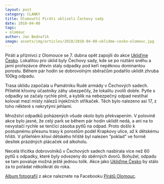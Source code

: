 ```yaml
---
layout: post
category: CLANKY
title: Olomoučtí Piráti uklízeli Čechovy sady
date: 2018-04-08
tags: 
- olomouc
author: Jan Bednařík
image: assets/img/articles/2018/2018-04-08-uklidme-cesko-olomouc.jpg   #751x422 pixelu
---
```

Piráti a příznivci z Olomouce se 7. dubna opět zapojili do akce [Ukliďme Česko](http://www.uklidmecesko.cz). Lokalitou pro úklid byly Čechovy sady, kde se po roztání sněhu a jarní prořezávce dřevin staly odpadky pod keři nepěknou dominantou porostu. Během pár hodin se dobrovolným sběračům podařilo uklidit zhruba 100kg odpadu.

Trasa úklidu započala u Památníku Rudé armády v Čechových sadech. Přilehlé křoviny účastníky záhy ubezpečily, že lokalitu zvolili dobře. Pytle s odpadky se začaly rychle plnit, a kyblík na nebezpečný odpad nestíhal kolovat mezi místy nálezů injekčních stříkaček. Těch bylo nalezeno asi 17, z toho některé s nekrytými jehlami.

Množství odpadků poházených všude okolo bylo překvapením. V polovině akce bylo jasné, že celý park se během pár hodin uklidit nedá, a ani na to nevystačí rychle se tenčící zásoba pytlů na odpad. Proto došlo k postupnému přesunu trasy k porostům podél Krapkovy ulice, až k dětskému hřišti. V přilehlém křoví dětského hřiště byl nalezen “poklad” ve formě desítek prázdných plácaček od alkoholu.

Necelá třicítka dobrovolníků v Čechových sadech nasbírala více než 60 pytlů s odpadky, které byly odvezeny do sběrných dvorů. Bohužel, odpadu se tam povaluje možná ještě jednou tolik. Akce jako [Ukliďme Česko](http://www.uklidmecesko.cz) by stálo za to pořádat několikrát do roka.

[Album fotografií](https://www.facebook.com/pg/piratiOlomouc/photos/?tab=album&album_id=777064672504224) z akce naleznete na Facebooku [Pirátů Olomouc](https://www.facebook.com/piratiOlomouc/).
